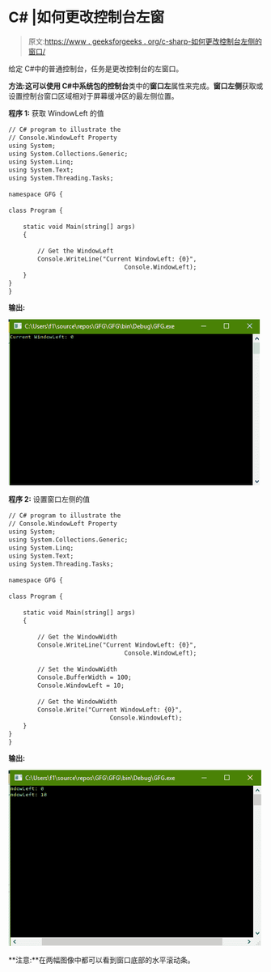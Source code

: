 # C# |如何更改控制台左窗

> 原文:[https://www . geeksforgeeks . org/c-sharp-如何更改控制台左侧的窗口/](https://www.geeksforgeeks.org/c-sharp-how-to-change-the-windowleft-of-the-console/)

给定 C#中的普通控制台，任务是更改控制台的左窗口。

**方法:**这可以使用 C#中系统包的**控制台**类中的**窗口左**属性来完成。**窗口左侧**获取或设置控制台窗口区域相对于屏幕缓冲区的最左侧位置。

**程序 1:** 获取 WindowLeft 的值

```
// C# program to illustrate the
// Console.WindowLeft Property
using System;
using System.Collections.Generic;
using System.Linq;
using System.Text;
using System.Threading.Tasks;

namespace GFG {

class Program {

    static void Main(string[] args)
    {

        // Get the WindowLeft
        Console.WriteLine("Current WindowLeft: {0}",
                                Console.WindowLeft);
    }
}
}
```

**输出:**

![](img/f569ca31efd96b56c7e689ad31a3fc3f.png)

**程序 2:** 设置窗口左侧的值

```
// C# program to illustrate the
// Console.WindowLeft Property
using System;
using System.Collections.Generic;
using System.Linq;
using System.Text;
using System.Threading.Tasks;

namespace GFG {

class Program {

    static void Main(string[] args)
    {

        // Get the WindowWidth
        Console.WriteLine("Current WindowLeft: {0}",
                                Console.WindowLeft);

        // Set the WindowWidth
        Console.BufferWidth = 100;
        Console.WindowLeft = 10;

        // Get the WindowWidth
        Console.Write("Current WindowLeft: {0}",
                            Console.WindowLeft);
    }
}
}
```

**输出:**

![](img/98eb1e9fe4658ab9088945b2f2d47979.png)

**注意:**在两幅图像中都可以看到窗口底部的水平滚动条。